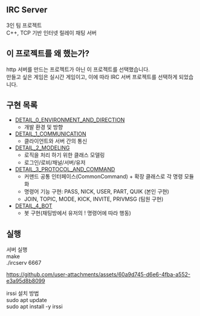 

## IRC Server

3인 팀 프로젝트  
C++, TCP 기반 인터넷 릴레이 채팅 서버  

## 이 프로젝트를 왜 했는가?
http 서버를 만드는 프로젝트가 아닌 이 프로젝트를 선택했습니다.  
만들고 싶은 게임은 실시간 게임이고, 이에 따라 IRC 서버 프로젝트를 선택하게 되었습니다.  


## 구현 목록   
- [DETAIL_0_ENVIRONMENT_AND_DIRECTION](docs/DETAIL_0_ENVIRONMENT_AND_DIRECTION.md)  
    - 개발 환경 및 방향  
- [DETAIL_1_COMMUNICATION](docs/DETAIL_1_COMMUNICATION.md)  
    - 클라이언트와 서버 간의 통신  
- [DETAIL_2_MODELING](docs/DETAIL_2_MODELING.md)  
    - 로직을 처리 하기 위한 클래스 모델링  
    - 로그인/로비/채널/서버/유저  
- [DETAIL_3_PROTOCOL_AND_COMMAND](docs/DETAIL_3_PROTOCOL_AND_COMMAND.md)  
    - 커맨드 공통 인터페이스(CommonCommand) + 확장 클래스로 각 명령 모듈화   
    - 명령어 기능 구현: PASS, NICK, USER, PART, QUIK (본인 구현)  
    - JOIN, TOPIC, MODE, KICK, INVITE, PRIVMSG (팀원 구현)    
- [DETAIL_4_BOT](docs/DETAIL_4_BOT.md)  
    - 봇 구현(채팅방에서 유저의 ! 명령어에 따라 행동)  


## 실행

서버 실행  
make  
./ircserv 6667 <password>


https://github.com/user-attachments/assets/60a9d745-d6e6-4fba-a552-e3a95d8b8099


irssi 설치 방법  
sudo apt update  
sudo apt install -y irssi  
